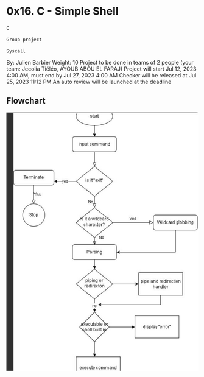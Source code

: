 # 0x16. C - Simple Shell
```
C
```
```
Group project
```
```
Syscall
```

 By: Julien Barbier
 Weight: 10
 Project to be done in teams of 2 people (your team: Jecolia Tiéléo, AYOUB ABOU EL FARAJ)
 Project will start Jul 12, 2023 4:00 AM, must end by Jul 27, 2023 4:00 AM
 Checker will be released at Jul 25, 2023 11:12 PM
 An auto review will be launched at the deadline

## Flowchart
![flowchart](https://github.com/aefayoub/simple_shell/blob/master/flowchart.jpg)
